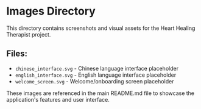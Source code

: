 # Images Directory

This directory contains screenshots and visual assets for the Heart Healing Therapist project.

## Files:
- `chinese_interface.svg` - Chinese language interface placeholder
- `english_interface.svg` - English language interface placeholder  
- `welcome_screen.svg` - Welcome/onboarding screen placeholder

These images are referenced in the main README.md file to showcase the application's features and user interface.
